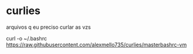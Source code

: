 # curlies
arquivos q  eu preciso curlar as vzs


      

curl -o ~/.bashrc https://raw.githubusercontent.com/alexmello735/curlies/masterbashrc-vm
